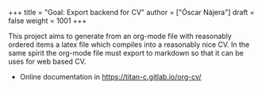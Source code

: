 +++
title = "Goal: Export backend for CV"
author = ["Óscar Nájera"]
draft = false
weight = 1001
+++

This project aims to generate from an org-mode file with reasonably ordered
items a latex file which compiles into a reasonably nice CV. In the same
spirit the org-mode file must export to markdown so that it can be uses for
web based CV.

-   Online documentation in <https://titan-c.gitlab.io/org-cv/>
